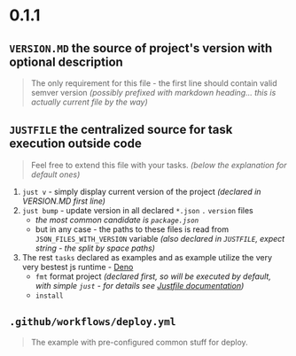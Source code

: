 # 0.1.1

## `VERSION.MD` the source of project's version with optional description

> The only requirement for this file - the first line should contain valid
> semver version _(possibly prefixed with markdown heading... this is actually
> current file by the way)_

## `JUSTFILE` the centralized source for task execution outside code

> Feel free to extend this file with your tasks. _(below the explanation for
> default ones)_

1. `just v` - simply display current version of the project _(declared in
   VERSION.MD first line)_
2. `just bump` - update version in all declared `*.json` `.` `version` files
   - _the most common candidate is `package.json`_
   - but in any case - the paths to these files is read from
     `JSON_FILES_WITH_VERSION` variable _(also declared in `JUSTFILE`, expect
     string - the split by space paths)_
3. The rest `tasks` declared as examples and as example utilize the very very
   bestest js runtime - [Deno](https://deno.com)
   - `fmt` format project _(declared first, so will be executed by default, with
     simple `just` - for details see
     [Justfile documentation](https://just.systems/man/en/))_
   - `install`

## `.github/workflows/deploy.yml`

> The example with pre-configured common stuff for deploy.
